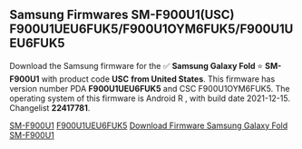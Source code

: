 <h2>Samsung Firmwares SM-F900U1(USC) F900U1UEU6FUK5/F900U1OYM6FUK5/F900U1UEU6FUK5</h2>
Download the Samsung firmware for the ✅ <strong>Samsung Galaxy Fold </strong> ⭐ <strong>SM-F900U1</strong> with product code <strong>USC</strong> <strong> from United States</strong>. This firmware has version number PDA <strong>F900U1UEU6FUK5</strong> and CSC F900U1OYM6FUK5. The operating system of this firmware is Android R , with build date 2021-12-15. Changelist <strong>22417781</strong>.


[SM-F900U1](https://samfirm.shop/samsung/model/SM-F900U1)
[F900U1UEU6FUK5](https://samfirm.shop/samsung/pda/F900U1UEU6FUK5)
[Download Firmware Samsung Galaxy Fold SM-F900U1](https://samfirm.shop/samsung/firmware/482547)
